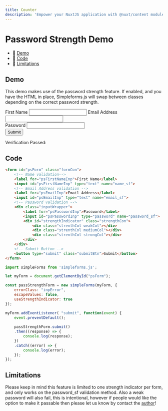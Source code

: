 ```yaml
---
title: Counter
description: 'Empower your NuxtJS application with @nuxt/content module: write in a content/ directory and fetch your Markdown, JSON, YAML and CSV files through a MongoDB like API, acting as a Git-based Headless CMS.'
---
```


# Password Strength Demo

- 🔗 [Demo](#demo)
- 🔗 [Code](#code)
- 🔗 [Limitations](#limitations)

## Demo

This demo makes use of the password strength feature. If enabled, and you have the HTML in place, Simpleforms.js will swap between classes depending on the correct password strength.

<form id="psForm" class="formCon">
    <!-- Name validation--> 
    <label for="psFirstNameInp">First Name</label>
    <input class="inputStyle" id="psFirstNameInp" type="text" name="name_sf">
    <!-- Email Address validation -->
    <label for="psEmailInp">Email Address</label>
    <input class="inputStyle"  id="psEmailInp" type="text" name="email_sf">
    <!-- Password validation -->
    <div class="inputWrapper">
        <label for="psPasswordInp">Password</label>
        <input class="inputStyle" id="psPasswordInp" type="password" name="password_sf"> 
        <div id="strengthIndicator" class="strengthCon">
            <div class="strenthCol weakCol"></div>
            <div class="strenthCol mediumCol"></div>
            <div class="strenthCol strongCol"></div>
        </div>
    </div>
    <!-- Submit Button -->
    <button type="submit" class="submitBtn">Submit</button>
</form>

<div id="cResultsCon" class="resultsContainer"> 
  <p class="verificationPassedP">Verification Passed: <span id="cVerificationPassed"></span></p>
  <div class="jsonCon">
    <p id="cResultsP"></p>
  </div>
</div>

## Code

<code-group>
  <code-block label="HTML" active>

```html
<form id="psForm" class="formCon">
    <!-- Name validation--> 
    <label for="psFirstNameInp">First Name</label>
    <input id="psFirstNameInp" type="text" name="name_sf">
    <!-- Email Address validation -->
    <label for="psEmailInp">Email Address</label>
    <input id="psEmailInp" type="text" name="email_sf">
    <!-- Password validation -->
    <div class="inputWrapper">
        <label for="psPasswordInp">Password</label>
        <input id="psPasswordInp" type="password" name="password_sf"> 
        <div id="strengthIndicator" class="strengthCon">
            <div class="strenthCol weakCol"></div>  
            <div class="strenthCol mediumCol"></div>
            <div class="strenthCol strongCol"></div>
        </div>
    </div>
    <!-- Submit Button -->
    <button type="submit" class="submitBtn">Submit</button>
</form>
```
  </code-block>
  <code-block label="Javascript">

```javascript
import simpleForms from 'simpleforms.js';

let myForm = document.getElementById("psForm");

const passStrengthForm = new simpleForms(myForm, {
    errorClass: "inpError",
    escapeValues: false,
    useStrengthIndicator: true
});

myForm.addEventListener( "submit", function(event) {
    event.preventDefault();
    
    passStrengthForm.submit()
    .then((response) => {
        console.log(response);
    })
    .catch((error) => {
        console.log(error);
    });
});
```
  </code-block>
</code-group>

## Limitations

Please keep in mind this feature is limited to one strength indicator per form, and only works on the password_sf validation method. Also a weak password will also fail, this is intentional, however if people would like the option to make it passable then please let us know by contact the [author](https://williamyallop.com/contact)!